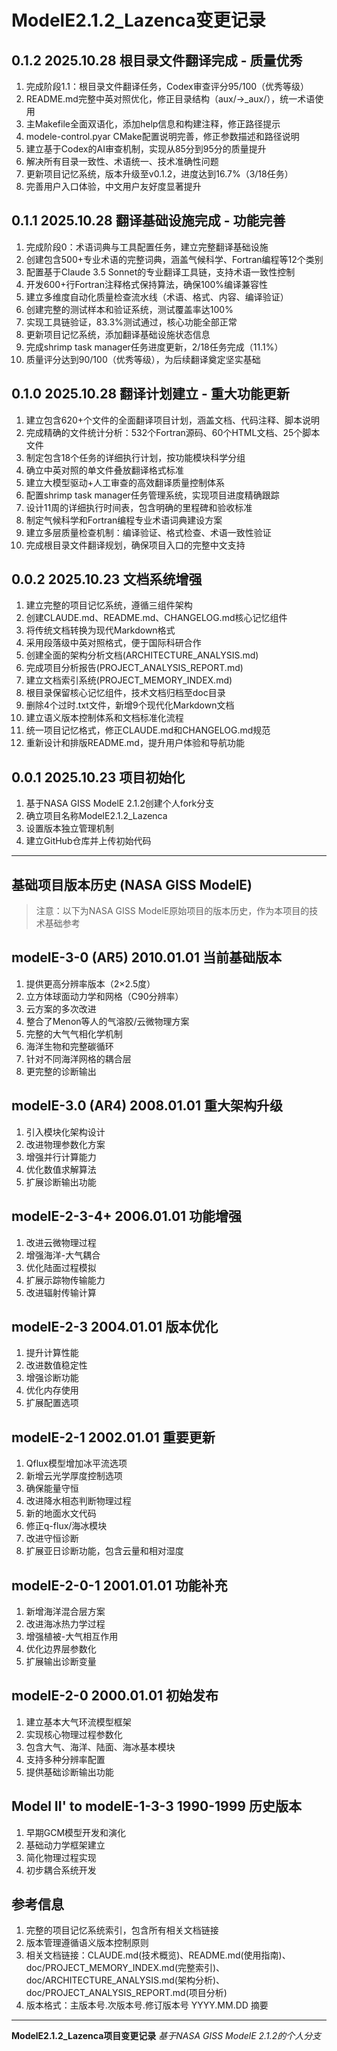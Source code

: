 # ModelE2.1.2_Lazenca变更记录

## 0.1.2 2025.10.28 根目录文件翻译完成 - 质量优秀
1. 完成阶段1.1：根目录文件翻译任务，Codex审查评分95/100（优秀等级）
2. README.md完整中英对照优化，修正目录结构（aux/→_aux/），统一术语使用
3. 主Makefile全面双语化，添加help信息和构建注释，修正路径提示
4. modele-control.pyar CMake配置说明完善，修正参数描述和路径说明
5. 建立基于Codex的AI审查机制，实现从85分到95分的质量提升
6. 解决所有目录一致性、术语统一、技术准确性问题
7. 更新项目记忆系统，版本升级至v0.1.2，进度达到16.7%（3/18任务）
8. 完善用户入口体验，中文用户友好度显著提升

## 0.1.1 2025.10.28 翻译基础设施完成 - 功能完善
1. 完成阶段0：术语词典与工具配置任务，建立完整翻译基础设施
2. 创建包含500+专业术语的完整词典，涵盖气候科学、Fortran编程等12个类别
3. 配置基于Claude 3.5 Sonnet的专业翻译工具链，支持术语一致性控制
4. 开发600+行Fortran注释格式保持算法，确保100%编译兼容性
5. 建立多维度自动化质量检查流水线（术语、格式、内容、编译验证）
6. 创建完整的测试样本和验证系统，测试覆盖率达100%
7. 实现工具链验证，83.3%测试通过，核心功能全部正常
8. 更新项目记忆系统，添加翻译基础设施状态信息
9. 完成shrimp task manager任务进度更新，2/18任务完成（11.1%）
10. 质量评分达到90/100（优秀等级），为后续翻译奠定坚实基础

## 0.1.0 2025.10.28 翻译计划建立 - 重大功能更新
1. 建立包含620+个文件的全面翻译项目计划，涵盖文档、代码注释、脚本说明
2. 完成精确的文件统计分析：532个Fortran源码、60个HTML文档、25个脚本文件
3. 制定包含18个任务的详细执行计划，按功能模块科学分组
4. 确立中英对照的单文件叠放翻译格式标准
5. 建立大模型驱动+人工审查的高效翻译质量控制体系
6. 配置shrimp task manager任务管理系统，实现项目进度精确跟踪
7. 设计11周的详细执行时间表，包含明确的里程碑和验收标准
8. 制定气候科学和Fortran编程专业术语词典建设方案
9. 建立多层质量检查机制：编译验证、格式检查、术语一致性验证
10. 完成根目录文件翻译规划，确保项目入口的完整中文支持

## 0.0.2 2025.10.23 文档系统增强
1. 建立完整的项目记忆系统，遵循三组件架构
2. 创建CLAUDE.md、README.md、CHANGELOG.md核心记忆组件
3. 将传统文档转换为现代Markdown格式
4. 采用段落级中英对照格式，便于国际科研合作
5. 创建全面的架构分析文档(ARCHITECTURE_ANALYSIS.md)
6. 完成项目分析报告(PROJECT_ANALYSIS_REPORT.md)
7. 建立文档索引系统(PROJECT_MEMORY_INDEX.md)
8. 根目录保留核心记忆组件，技术文档归档至doc目录
9. 删除4个过时.txt文件，新增9个现代化Markdown文档
10. 建立语义版本控制体系和文档标准化流程
11. 统一项目记忆格式，修正CLAUDE.md和CHANGELOG.md规范
12. 重新设计和排版README.md，提升用户体验和导航功能

## 0.0.1 2025.10.23 项目初始化
1. 基于NASA GISS ModelE 2.1.2创建个人fork分支
2. 确立项目名称ModelE2.1.2_Lazenca
3. 设置版本独立管理机制
4. 建立GitHub仓库并上传初始代码

---

## 基础项目版本历史 (NASA GISS ModelE)

> 注意：以下为NASA GISS ModelE原始项目的版本历史，作为本项目的技术基础参考

## modelE-3-0 (AR5) 2010.01.01 当前基础版本

1. 提供更高分辨率版本（2×2.5度）
2. 立方体球面动力学和网格（C90分辨率）
3. 云方案的多次改进
4. 整合了Menon等人的气溶胶/云微物理方案
5. 完整的大气气相化学机制
6. 海洋生物和完整碳循环
7. 针对不同海洋网格的耦合层
8. 更完整的诊断输出

## modelE-3.0 (AR4) 2008.01.01 重大架构升级
1. 引入模块化架构设计
2. 改进物理参数化方案
3. 增强并行计算能力
4. 优化数值求解算法
5. 扩展诊断输出功能

## modelE-2-3-4+ 2006.01.01 功能增强
1. 改进云微物理过程
2. 增强海洋-大气耦合
3. 优化陆面过程模拟
4. 扩展示踪物传输能力
5. 改进辐射传输计算

## modelE-2-3 2004.01.01 版本优化
1. 提升计算性能
2. 改进数值稳定性
3. 增强诊断功能
4. 优化内存使用
5. 扩展配置选项

## modelE-2-1 2002.01.01 重要更新
1. Qflux模型增加冰平流选项
2. 新增云光学厚度控制选项
3. 确保能量守恒
4. 改进降水相态判断物理过程
5. 新的地面水文代码
6. 修正q-flux/海冰模块
7. 改进守恒诊断
8. 扩展亚日诊断功能，包含云量和相对湿度

## modelE-2-0-1 2001.01.01 功能补充
1. 新增海洋混合层方案
2. 改进海冰热力学过程
3. 增强植被-大气相互作用
4. 优化边界层参数化
5. 扩展输出诊断变量

## modelE-2-0 2000.01.01 初始发布
1. 建立基本大气环流模型框架
2. 实现核心物理过程参数化
3. 包含大气、海洋、陆面、海冰基本模块
4. 支持多种分辨率配置
5. 提供基础诊断输出功能

## Model II' to modelE-1-3-3 1990-1999 历史版本
1. 早期GCM模型开发和演化
2. 基础动力学框架建立
3. 简化物理过程实现
4. 初步耦合系统开发

## 参考信息

1. 完整的项目记忆系统索引，包含所有相关文档链接
2. 版本管理遵循语义版本控制原则
3. 相关文档链接：CLAUDE.md(技术概览)、README.md(使用指南)、doc/PROJECT_MEMORY_INDEX.md(完整索引)、doc/ARCHITECTURE_ANALYSIS.md(架构分析)、doc/PROJECT_ANALYSIS_REPORT.md(项目分析)
4. 版本格式：主版本号.次版本号.修订版本号 YYYY.MM.DD 摘要

---

**ModelE2.1.2_Lazenca项目变更记录**
*基于NASA GISS ModelE 2.1.2的个人分支*